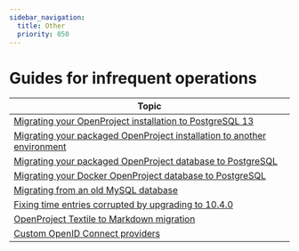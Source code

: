 ```yaml
---
sidebar_navigation:
  title: Other
  priority: 050
---
```


# Guides for infrequent operations

| Topic                                                        |
| ------------------------------------------------------------ |
| [Migrating your OpenProject installation to PostgreSQL 13](./migration-to-postgresql13) |
| [Migrating your packaged OpenProject installation to another environment](./migration) |
| [Migrating your packaged OpenProject database to PostgreSQL](./packaged-postgresql-migration) |
| [Migrating your Docker OpenProject database to PostgreSQL](./docker-postgresql-migration) |
| [Migrating from an old MySQL database](./upgrading-older-openproject-versions) |
| [Fixing time entries corrupted by upgrading to 10.4.0](./time-entries-corrupted-by-10-4) |
| [OpenProject Textile to Markdown migration](./textile-migration) |
| [Custom OpenID Connect providers](./custom-openid-connect-providers) |
